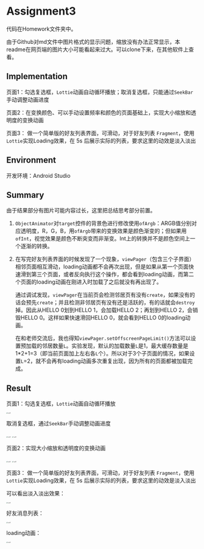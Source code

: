 # Assignment3

代码在Homework文件夹中。

由于Github对md文件中图片格式的显示问题，缩放没有办法正常显示，本readme在网页端的图片大小可能看起来过大。可以clone下来，在其他软件上查看。

## Implementation

页面1：勾选复选框，`Lottie`动画自动循环播放；取消复选框，只能通过`SeekBar`手动调整动画进度

页面2：在变换颜色、可以手动设置频率和颜色的页面基础上，实现大小缩放和透明度的变换动画

页面3： 做一个简单版的好友列表界面，可滑动，对于好友列表 `Fragment`，使用`Lottie`实现Loading效果，在 5s 后展示实际的列表，要求这里的动效是淡入淡出
## Environment

开发环境：Android Studio

## Summary

由于结果部分有图片可能内容过长，这里把总结思考部分前置。

1. `ObjectAnimator`对`target`控件的背景色进行修改使用`ofArgb`：ARGB值分别对应透明度，R，G，B，用`ofArgb`带来的变换效果是颜色渐变的；但如果用`ofInt`，视觉效果是颜色不断突变而非渐变。Int上的转换并不是颜色空间上一个逐渐的转换。

2. 在写完好友列表界面的时候发现了一个现象，`viewPager`（包含三个子界面）相邻页面相互滑动，loading动画都不会再次出现，但是如果从第一个页面快速滑到第三个页面，或者反向执行这个操作，都会看到loading动画，而第二个页面的loading动画在刚进入时加载了之后就没有再出现了。

   通过调试发现，`viewPager`在当前页会检测邻居页有没有`create`，如果没有的话会预先`create`；并且检测非邻居页有没有还是活跃的，有的话就会`destroy`掉。因此从HELLO 0划到HELLO 1，会加载HELLO 2；再划到HELLO 2，会销毁HELLO 0。这样如果快速滑回HELLO 0，就会看到HELLO 0的loading动画。

   在和老师交流后，我也得知`viewPager.setOffscreenPageLimit()`方法可以设置预加载的邻居数量`L`。实验发现，默认的加载数量`L`是1，最大缓存数量是1*2+1=3（即当前页面加上左右各`L`个）。所以对于3个子页面的情况，如果设置`L`=2，就不会再有loading动画多次重复出现，因为所有的页面都被加载完成。

## Result

页面1：勾选复选框，`Lottie`动画自动循环播放

<img src="D:/AS/Android-Studio-Course/Assignment3/Images/1.jpg" alt="1-w70" style="zoom:20%;" />

取消复选框，通过`SeekBar`手动调整动画进度

<img src="D:/AS/Android-Studio-Course/Assignment3/Images/2.jpg" alt="1-w70" style="zoom:20%;" />

<img src="D:/AS/Android-Studio-Course/Assignment3/Images/3.jpg" alt="1-w70" style="zoom:20%;" />

页面2：实现大小缩放和透明度的变换动画

<img src="D:/AS/Android-Studio-Course/Assignment3/Images/4.jpg" alt="1-w70" style="zoom:20%;" />

<img src="D:/AS/Android-Studio-Course/Assignment3/Images/5.jpg" alt="1-w70" style="zoom:20%;" />

页面3： 做一个简单版的好友列表界面，可滑动，对于好友列表 `Fragment`，使用`Lottie`实现Loading效果，在 5s 后展示实际的列表，要求这里的动效是淡入淡出

可以看出淡入淡出效果：

<img src="D:/AS/Android-Studio-Course/Assignment3/Images/6.jpg" alt="1-w70" style="zoom:20%;" />

好友消息列表：

<img src="D:/AS/Android-Studio-Course/Assignment3/Images/7.jpg" alt="1-w70" style="zoom:20%;" />

loading动画：

<img src="D:/AS/Android-Studio-Course/Assignment3/Images/8.jpg" alt="1-w70" style="zoom:20%;" />